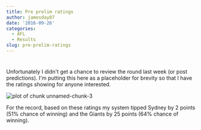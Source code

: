 ```yaml
---
title: Pre prelim ratings
author: jamesday87
date: '2016-09-26'
categories:
  - AFL
  - Results
slug: pre-prelim-ratings
---
```


#

Unfortunately I didn't get a chance to review the round last week (or post predictions). I'm putting this here as a placeholder for brevity so that I have the ratings showing for anyone interested.

<!-- more -->

![plot of chunk unnamed-chunk-3](http://plussixoneblog.com/img/2016/09/unnamed-chunk-3-1-2.png)

For the record, based on these ratings my system tipped Sydney by 2 points (51% chance of winning) and the Giants by 25 points (64% chance of winning).
